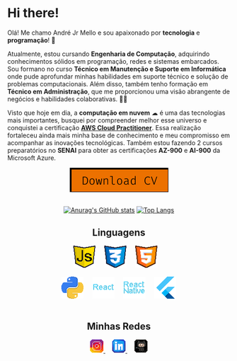# Hi there!
<!-- Me chamo André, sou um **Engenheiro de Computação** em formação, sou apaixonado por tecnologia e sempre busco me inteirar e aprender sobre esse universo **fascinante!**

Logo após terminar o **Ensino Médio** entrei em um curso **Técnico em Adm**, logo após concluir, iniciei a graduação em **Eng. de Computação** com uma bolsa 100% que consegui, na qual sigo cursando atualmente. Não pretendo parar tão cedo nos estudos, já tenho planos para pós-graduação a até intercâmbio futuramente!🌎

Optei por sair do meu último emprego (área de **Customer Success**) para poder me dedicar mais na faculdade e nos meus estudos próprios, a fim de finalmente conseguir minha primeira oportunidade como **Dev. Front-End**!👨‍💻 -->


Olá! Me chamo André Jr Mello e sou apaixonado por <strong>tecnologia</strong> e <strong>programação</strong>! 🚀

Atualmente, estou cursando <strong>Engenharia de Computação</strong>, adquirindo conhecimentos sólidos em programação, redes e sistemas embarcados. Sou formano no curso <strong>Técnico em Manutenção e Suporte em Informática</strong> onde pude aprofundar minhas habilidades em suporte técnico e solução de problemas computacionais. Além disso, também tenho formação em <strong>Técnico em Administração</strong>, que me proporcionou uma visão abrangente de negócios e habilidades colaborativas. 👨‍💻

Visto que hoje em dia, a <strong>computação em nuvem</strong> ☁ é uma das tecnologias mais importantes, busquei por compreender melhor esse universo e conquistei a certificação <strong><a href="https://www.credly.com/badges/ab479f03-26c4-4ce1-b87a-b97815039d5e/public_url" target="_blank">AWS Cloud Practitioner</a></strong>. Essa realização fortaleceu ainda mais minha base de conhecimento e meu compromisso em acompanhar as inovações tecnológicas.
Também estou fazendo 2 cursos preparatórios no <strong>SENAI</strong> para obter as certificações <strong>AZ-900</strong> e <strong>AI-900</strong> da Microsoft Azure.


<div align="center">
  <a href="assets/docs/andre-jr-mello_curriculo.pdf" target="_blank">
    <img src="assets/images/cv-button.png" alt="Download Curricullum" title="Baixe meu currículo">
  </a>
</div>

##

<div align="center">

  [![Anurag's GitHub stats](https://github-readme-stats.vercel.app/api?username=amdrejr&hide=stars&count_private=true&show_icons=true&theme=radical)](https://github.com/anuraghazra/github-readme-stats)
  [![Top Langs](https://github-readme-stats.vercel.app/api/top-langs/?username=amdrejr&layout=compact&show_icons=true&theme=radical)](https://github.com/amdrejr/github-readme-stats)
</div>



<div class="languages" align="center">
  <h2>Linguagens</h2>
  <img src="assets/images/icos/ico-javascript.png" alt="JavaScript Ícone"> &nbsp &nbsp
  <img src="assets/images/icos/ico-css.png" alt="CSS Ícone"> &nbsp &nbsp
  <img src="assets/images/icos/ico-html.png" alt="HTML Ícone"> &nbsp &nbsp
  <br>
  <br>
  <img src="assets/images/icos/ico-python.png" alt="Python Ícone"> &nbsp &nbsp
  <img src="assets/images/icos/ico-react.png" alt="React Ícone"> &nbsp &nbsp
  <img src="assets/images/icos/ico-react-native.png" alt="React-Native Ícone"> &nbsp &nbsp
  <img src="assets/images/icos/ico-flutter.png" alt="Flutter Ícone">
</div>

<br>

<div class="social-medias" align="center">
  <h2>Minhas Redes</h2> 
  <a href="https://www.instagram.com/amdrejr/" target="_blank" title="Meu Instagram">
    <img src="assets/images/icos/instagram-ico.png" alt="Instagram Ícone">
  </a>&nbsp &nbsp
  <a href="https://www.linkedin.com/in/andre-junior/" target="_blank" title="Meu LinkedIn">
    <img src="assets/images/icos/linkedin-ico.png" alt="Linkedin Ícone">
  </a>&nbsp &nbsp
  <a href="https://github.com/amdrejr" target="_blank" title="Meu GitHub">
    <img src="assets/images/icos/github-ico.png" alt="Github Ícone">
  </a>
</div>
